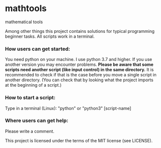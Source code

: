# mathtools
mathematical tools

Among other things this project contains solutions for typical programming beginner tasks. 
All scripts work in a terminal.

### How users can get started:
You need python on your machine. 
I use python 3.7 and higher. 
If you use another version you may encounter problems.
__Please be aware that some scripts need another script (like input control) in the same directory.__
It is recommended to check if that is the case before you move a single script in another directory. 
(You can check that by looking what the project imports at the beginning of a script.)

### How to start a script:
Type in a terminal (Linux):
  "python" or "python3" [script-name] 
  
### Where users can get help:
Please write a comment.

This project is licensed under the terms of the MIT license (see LICENSE).
